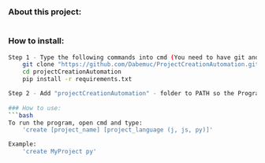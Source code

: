 ### About this project:
```

```

### How to install: 
```bash
Step 1 - Type the following commands into cmd (You need to have git and python installed!):
    git clone "https://github.com/Dabemuc/ProjectCreationAutomation.git"
    cd projectCreationAutomation
    pip install -r requirements.txt

Step 2 - Add "projectCreationAutomation" - folder to PATH so the Program can be executed inside the cmd
    
### How to use:
```bash
To run the program, open cmd and type:
    'create [project_name] [project_language (j, js, py)]'

Example:
    'create MyProject py'
```